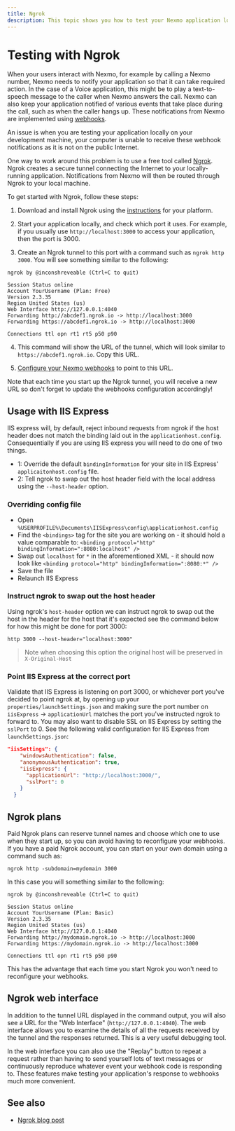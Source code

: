 ```yaml
---
title: Ngrok
description: This topic shows you how to test your Nexmo application locally using Ngrok. 
---
```


# Testing with Ngrok

When your users interact with Nexmo, for example by calling a Nexmo number, Nexmo needs to notify your application so that it can take required action. In the case of a Voice application, this might be to play a text-to-speech message to the caller when Nexmo answers the call. Nexmo can also keep your application notified of various events that take place during the call, such as when the caller hangs up. These notifications from Nexmo are implemented using [webhooks](/concepts/guides/webhooks).

An issue is when you are testing your application locally on your development machine, your computer is unable to receive these webhook notifications as it is not on the public Internet.

One way to work around this problem is to use a free tool called [Ngrok](https://ngrok.com/). Ngrok creates a secure tunnel connecting the Internet to your locally-running application. Notifications from Nexmo will then be routed through Ngrok to your local machine.

To get started with Ngrok, follow these steps:

1) Download and install Ngrok using the [instructions](https://ngrok.com/download) for your platform.

2) Start your application locally, and check which port it uses. For example, if you usually use `http://localhost:3000` to access your application, then the port is 3000.

3) Create an Ngrok tunnel to this port with a command such as `ngrok http 3000`. You will see something similar to the following:

``` shell
ngrok by @inconshreveable (Ctrl+C to quit)

Session Status online
Account YourUsername (Plan: Free)
Version 2.3.35
Region United States (us)
Web Interface http://127.0.0.1:4040
Forwarding http://abcdef1.ngrok.io -> http://localhost:3000
Forwarding https://abcdef1.ngrok.io -> http://localhost:3000

Connections ttl opn rt1 rt5 p50 p90
```

4) This command will show the URL of the tunnel, which will look similar to `https://abcdef1.ngrok.io`. Copy this URL.

5) [Configure your Nexmo webhooks](#setting-webhook-endpoints) to point to this URL.

Note that each time you start up the Ngrok tunnel, you will receive a new URL so don't forget to update the webhooks configuration accordingly!

## Usage with IIS Express

IIS express will, by default, reject inbound requests from ngrok if the host header does not match the binding laid out in the `applicationhost.config`. Consequentially if you are using IIS express you will need to do one of two things.

- 1: Override the default `bindingInformation` for your site in IIS Express' `applicaitonhost.config` file.
- 2: Tell ngrok to swap out the host header field with the local address using the `--host-header` option.

### Overriding config file

- Open `%USERPROFILE%\Documents\IISExpress\config\applicationhost.config`
- Find the `<bindings>` tag for the site you are working on - it should hold a value comparable to: `<binding protocol="http" bindingInformation=":8080:localhost" />`
- Swap out `localhost` for `*` in the aforementioned XML - it should now look like `<binding protocol="http" bindingInformation=":8080:*" />`
- Save the file
- Relaunch IIS Express

### Instruct ngrok to swap out the host header

Using ngrok's `host-header` option we can instruct ngrok to swap out the host in the header for the host that it's expected see the command below for how this might be done for port 3000:

``` shell
http 3000 --host-header="localhost:3000"
```

> Note when choosing this option the original host will be preserved in `X-Original-Host`

### Point IIS Express at the correct port

Validate that IIS Express is listening on port 3000, or whichever port you've decided to point ngrok at, by opening up your `properties/launchSettings.json` and making sure the port number on `iisExpress` -> `applicationUrl` matches the port you've instructed ngrok to forward to. You may also want to disable SSL on IIS Express by setting the `sslPort` to 0. See the following valid configuration for IIS Express from `launchSettings.json`:

``` json
"iisSettings": {
    "windowsAuthentication": false,
    "anonymousAuthentication": true,
    "iisExpress": {
      "applicationUrl": "http://localhost:3000/",
      "sslPort": 0
    }
  }
```

## Ngrok plans

Paid Ngrok plans can reserve tunnel names and choose which one to use when they start up, so you can avoid having to reconfigure your webhooks. If you have a paid Ngrok account, you can start on your own domain using a command such as:

``` shell
ngrok http -subdomain=mydomain 3000
```

In this case you will something similar to the following:

``` shell
ngrok by @inconshreveable (Ctrl+C to quit)

Session Status online
Account YourUsername (Plan: Basic)
Version 2.3.35
Region United States (us)
Web Interface http://127.0.0.1:4040
Forwarding http://mydomain.ngrok.io -> http://localhost:3000
Forwarding https://mydomain.ngrok.io -> http://localhost:3000

Connections ttl opn rt1 rt5 p50 p90
```

This has the advantage that each time you start Ngrok you won't need to reconfigure your webhooks.

## Ngrok web interface

In addition to the tunnel URL displayed in the command output, you will also see a URL for the "Web Interface" (`http://127.0.0.1:4040`). The web interface allows you to examine the details of all the requests received by the tunnel and the responses returned. This is a very useful debugging tool.

In the web interface you can also use the "Replay" button to repeat a request rather than having to send yourself lots of text messages or continuously reproduce whatever event your webhook code is responding to. These features make testing your application's response to webhooks much more convenient.

## See also

* [Ngrok blog post](https://www.nexmo.com/blog/2017/07/04/local-development-nexmo-ngrok-tunnel-dr)
